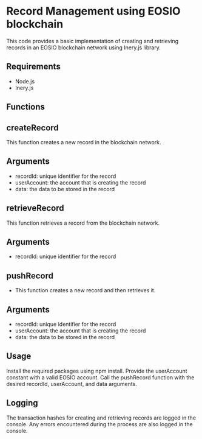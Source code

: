 # Record Management using EOSIO blockchain
This code provides a basic implementation of creating and retrieving records in an EOSIO blockchain network using Inery.js library.

## Requirements
* Node.js
* Inery.js
## Functions
## createRecord
This function creates a new record in the blockchain network.

## Arguments
* recordId: unique identifier for the record
* userAccount: the account that is creating the record
* data: the data to be stored in the record

## retrieveRecord
This function retrieves a record from the blockchain network.

## Arguments
* recordId: unique identifier for the record

## pushRecord
* This function creates a new record and then retrieves it.

## Arguments
* recordId: unique identifier for the record
* userAccount: the account that is creating the record
* data: the data to be stored in the record

## Usage
Install the required packages using npm install.
Provide the userAccount constant with a valid EOSIO account.
Call the pushRecord function with the desired recordId, userAccount, and data arguments.

## Logging
The transaction hashes for creating and retrieving records are logged in the console. Any errors encountered during the process are also logged in the console.
